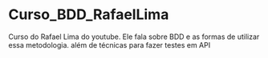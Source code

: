 # Curso_BDD_RafaelLima
Curso do Rafael Lima do youtube. Ele fala sobre BDD e as formas de utilizar essa metodologia. além de técnicas para fazer testes em API
